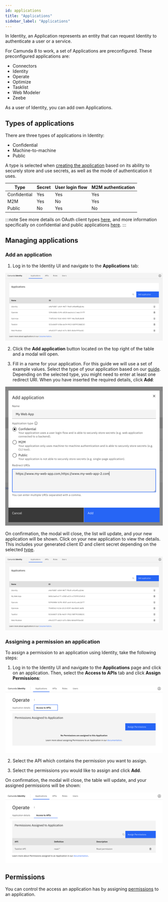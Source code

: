 ```yaml
---
id: applications
title: "Applications"
sidebar_label: "Applications"
---
```


In Identity, an Application represents an entity that can request Identity to authenticate a user or a service.

For Camunda 8 to work, a set of Applications are preconfigured. These preconfigured applications are:

- Connectors
- Identity
- Operate
- Optimize
- Tasklist
- Web Modeler
- Zeebe

As a user of Identity, you can add own Applications.

## Types of applications

There are three types of applications in Identity:

- Confidential
- Machine-to-machine
- Public

A type is selected when [creating the application](#add-an-application) based on
its ability to securely store and use secrets, as well as the mode of authentication it uses.

| Type         | Secret | User login flow | M2M authentication |
| ------------ | ------ | --------------- | ------------------ |
| Confidential | Yes    | Yes             | Yes                |
| M2M          | Yes    | No              | Yes                |
| Public       | No     | Yes             | No                 |

:::note
See more details on OAuth client types [here](https://oauth.net/2/client-types/), and more information specifically on confidential and public applications [here](https://auth0.com/docs/get-started/applications/confidential-and-public-applications).
:::

## Managing applications

### Add an application

1. Log in to the Identity UI and navigate to the **Applications** tab:

![add-application-tab](../img/add-application-tab.png)

2. Click the **Add application** button located on the top right of the table and a modal will open.

3. Fill in a name for your application. For this guide we will use a set of example values.
   Select the type of your application based on our [guide](/self-managed/identity/application-user-group-role-management/applications.md#types-of-applications).
   Depending on the selected type, you might need to enter at least one redirect URI. When you have inserted the required
   details, click **Add**:

![add-application-modal-2](../img/add-application-modal-2.png)

On confirmation, the modal will close, the list will update, and your new application will be shown. Click on your new application to view the details. This includes your generated client ID
and client secret depending on the selected [type](/self-managed/identity/application-user-group-role-management/applications.md#types-of-applications).

![add-application-refreshed-table](../img/add-application-refreshed-table.png)

### Assigning a permission an application

To assign a permission to an application using Identity, take the following steps:

1. Log in to the Identity UI and navigate to the **Applications** page and click on an application. Then, select the **Access to APIs** tab and click **Assign Permissions**:

![assign-a-permission-application-tab](../img/assign-a-permission-application-tab.png)

2. Select the API which contains the permission you want to assign.

3. Select the permissions you would like to assign and click **Add**.

On confirmation, the modal will close, the table will update, and your assigned permissions will be shown:

![assign-a-permission-application-refreshed-table](../img/assign-a-permission-application-refreshed-table.png)

## Permissions

You can control the access an application has by assigning [permissions](/self-managed/identity/access-management/access-management-overview.md) to an application.
